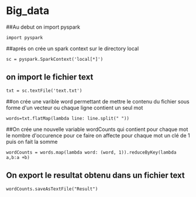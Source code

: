 # Big_data
##Au debut on import pyspark
```
import pyspark
```
##aprés on crée un spark context sur le directory local
```
sc = pyspark.SparkContext('local[*]')
```
## on import le fichier text 
```
txt = sc.textFile('text.txt')
```

##on crée une varible word permettant de mettre le contenu du fichier sous forme d'un vecteur ou chaque ligne contient un seul mot
```
words=txt.flatMap(lambda line: line.split(" "))
```
##On crée une nouvelle variable wordCounts qui contient pour chaque mot le nombre d'occurence pour ce faire  on affecte pour chaque mot un clé de 1 puis on fait la somme
```
wordCounts = words.map(lambda word: (word, 1)).reduceByKey(lambda a,b:a +b)
```
## On export le resultat obtenu dans un fichier text
```
wordCounts.saveAsTextFile("Result")
```
